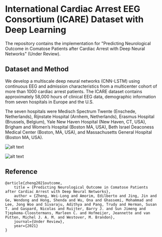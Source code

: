 # International Cardiac Arrest EEG Consortium (ICARE) Dataset with Deep Learning
The repository contains the implementation for "Predicting Neurological Outcome in Comatose Patients after Cardiac Arrest with Deep Neural Networks" (Under Review).

## Dataset and Method
We develop a multiscale deep neural networks (CNN-LSTM) using continuous EEG and admission characteristics from a multicenter cohort of more than 1000 cardiac arrest patients. The ICARE dataset contains approximately 58,000 hours of clinical EEG data, demographic information from seven hospitals in Europe and the U.S. 

The seven hospitals were Medisch Spectrum Twente (Enschede, Netherlands), Rijnstate Hospital (Arnhem, Netherlands), Erasmus Hospital (Brussels, Belgium), Yale New Haven Hospital (New Haven, CT, USA), Brigham and Women’s Hospital (Boston MA, USA), Beth Israel Deaconess Medical Center (Boston, MA, USA), and Massachusetts General Hospital (Boston MA, USA).

![alt text](https://github.com/mghcdac/icare-dl/blob/main/figures/fig1.png?raw=true "The proposed model architecture")

![alt text](https://github.com/mghcdac/icare-dl/blob/main/figures/fig3.png?raw=true)

## Reference
```
@article{zheng2021outcome,
    title = {Predicting Neurological Outcome in Comatose Patients after Cardiac Arrest with Deep Neural Networks},
    author = {Zheng, Wei-Long and Amorim, Edilberto and Jing, Jin and Ge, Wendong and Hong, Shenda and Wu, Ona and Ghassemi, Mohammad and Lee, Jong Woo and Sivaraju, Adithya and Pang, Trudy and Herman, Susan T. and Gaspard, Nicolas and Ruijter, Barry J. and Sun Jimeng and Tjepkema-Cloostermans, Marleen C. and Hofmeijer, Jeannette and van Putten, Michel J. A. M. and Westover, M. Brandon},
    journal={Under Review},
    year={2021}
}
```
